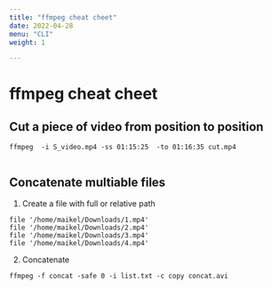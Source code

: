 ```yaml
---
title: "ffmpeg cheat cheet"
date: 2022-04-28
menu: "CLI"
weight: 1 

---
```

# ffmpeg cheat cheet

## Cut a piece of video from position to position
```
ffmpeg  -i S_video.mp4 -ss 01:15:25  -to 01:16:35 cut.mp4


```

## Concatenate multiable files
1. Create a file with full or relative path
```
file '/home/maikel/Downloads/1.mp4'
file '/home/maikel/Downloads/2.mp4'
file '/home/maikel/Downloads/3.mp4'
file '/home/maikel/Downloads/4.mp4'
```

2. Concatenate 
```
ffmpeg -f concat -safe 0 -i list.txt -c copy concat.avi
```
